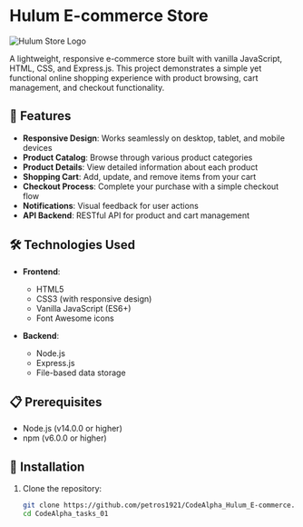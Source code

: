# Hulum E-commerce Store

![Hulum Store Logo](public/images/Hulum.png)

A lightweight, responsive e-commerce store built with vanilla JavaScript, HTML, CSS, and Express.js. This project demonstrates a simple yet functional online shopping experience with product browsing, cart management, and checkout functionality.

## 🌟 Features

- **Responsive Design**: Works seamlessly on desktop, tablet, and mobile devices
- **Product Catalog**: Browse through various product categories
- **Product Details**: View detailed information about each product
- **Shopping Cart**: Add, update, and remove items from your cart
- **Checkout Process**: Complete your purchase with a simple checkout flow
- **Notifications**: Visual feedback for user actions
- **API Backend**: RESTful API for product and cart management

## 🛠️ Technologies Used

- **Frontend**:
  - HTML5
  - CSS3 (with responsive design)
  - Vanilla JavaScript (ES6+)
  - Font Awesome icons

- **Backend**:
  - Node.js
  - Express.js
  - File-based data storage

## 📋 Prerequisites

- Node.js (v14.0.0 or higher)
- npm (v6.0.0 or higher)

## 🚀 Installation

1. Clone the repository:
   ```bash
   git clone https://github.com/petros1921/CodeAlpha_Hulum_E-commerce.git
   cd CodeAlpha_tasks_01
